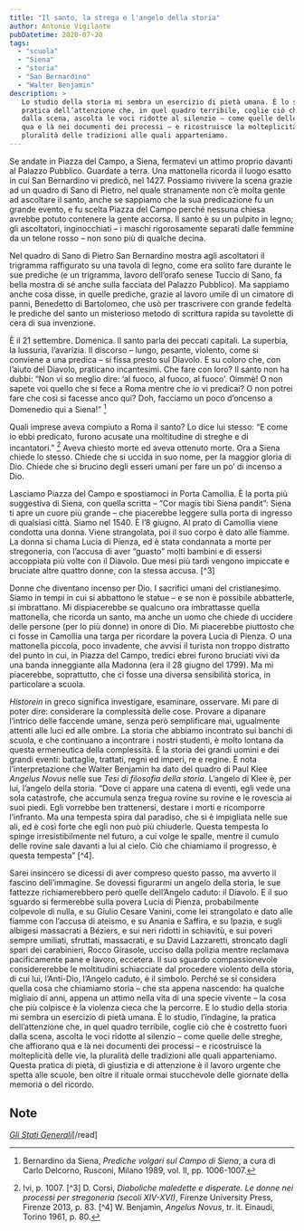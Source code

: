 ```yaml
---
title: "Il santo, la strega e l'angelo della storia"
author: Antonio Vigilante
pubDatetime: 2020-07-20
tags: 
  - "scuola"
  - "Siena"
  - "storia"
  - "San Bernardino"
  - "Walter Benjamin"
description: >
   Lo studio della storia mi sembra un esercizio di pietà umana. È lo studio, l’indagine, la 
   pratica dell’attenzione che, in quel quadro terribile, coglie ciò che è costretto fuori 
   dalla scena, ascolta le voci ridotte al silenzio – come quelle delle streghe, che affiorano 
   qua e là nei documenti dei processi – e ricostruisce la molteplicità delle vie, la 
   pluralità delle tradizioni alle quali apparteniamo. 
---
```


Se andate in Piazza del Campo, a Siena, fermatevi un attimo proprio davanti al Palazzo Pubblico. Guardate a terra. Una mattonella ricorda il luogo esatto in cui San Bernardino vi predicò, nel 1427. Possiamo rivivere la scena grazie ad un quadro di Sano di Pietro, nel quale stranamente non c’è molta gente ad ascoltare il santo, anche se sappiamo che la sua predicazione fu un grande evento, e fu scelta Piazza del Campo perché nessuna chiesa avrebbe potuto contenere la gente accorsa. Il santo è su un pulpito in legno; gli ascoltatori, inginocchiati – i maschi rigorosamente separati dalle femmine da un telone rosso – non sono più di qualche decina. 

Nel quadro di Sano di Pietro San Bernardino mostra agli ascoltatori il trigramma raffigurato su una tavola di legno, come era solito fare durante le sue prediche (e un trigramma, lavoro dell’orafo senese Tuccio di Sano, fa bella mostra di sé anche sulla facciata del Palazzo Pubblico). Ma sappiamo anche cosa disse, in quelle prediche, grazie al lavoro umile di un cimatore di panni, Benedetto di Bartolomeo, che usò per trascrivere con grande fedeltà le prediche del santo un misterioso metodo di scrittura rapida su tavolette di cera di sua invenzione.

È il 21 settembre. Domenica. Il santo parla dei peccati capitali. La superbia, la lussuria, l’avarizia. Il discorso – lungo, pesante, violento, come si conviene a una predica – si fissa presto sul Diavolo. E su coloro che, con l’aiuto del Diavolo, praticano incantesimi. Che fare con loro? Il santo non ha dubbi: “Non vi so meglio dire: ‘al fuoco, al fuoco, al fuoco’. Oimmè! O non sapete voi quello che si fece a Roma mentre che io vi predicai? O non potrei fare che così si facesse anco qui? Doh, facciamo un poco d’oncenso a Domenedio qui a Siena!” [^1]

Quali imprese aveva compiuto a Roma il santo? Lo dice lui stesso: “E come io ebbi predicato, furono acusate una moltitudine di streghe e di incantatori.” [^2] Aveva chiesto morte ed aveva ottenuto morte. Ora a Siena chiede lo stesso. Chiede che si uccida in suo nome, per la maggior gloria di Dio. Chiede che si brucino degli esseri umani per fare un po’ di incenso a Dio. 

Lasciamo Piazza del Campo e spostiamoci in Porta Camollia. È la porta più suggestiva di Siena, con quella scritta – “Cor magis tibi Siena pandit”: Siena ti apre un cuore più grande – che piacerebbe leggere sulla porta di ingresso di qualsiasi città. Siamo nel 1540. È l’8 giugno. Al prato di Camollia viene condotta una donna. Viene strangolata, poi il suo corpo è dato alle fiamme. La donna si chama Lucia di Pienza, ed è stata condannata a morte per stregoneria, con l’accusa di aver “guasto” molti bambini e di essersi accoppiata più volte con il Diavolo. Due mesi più tardi vengono impiccate e bruciate altre quattro donne, con la stessa accusa. [^3]

Donne che diventano incenso per Dio. I sacrifici umani del cristianesimo. Siamo in tempi in cui si abbattono le statue – e se non è possibile abbatterle, si imbrattano. Mi dispiacerebbe se qualcuno ora imbrattasse quella mattonella, che ricorda un santo, ma anche un uomo che chiede di uccidere delle persone (per lo più donne) in onore di Dio. Mi piacerebbe piuttosto che ci fosse in Camollia una targa per ricordare la povera Lucia di Pienza. O una mattonella piccola, poco invadente, che avvisi il turista non troppo distratto del punto in cui, in Piazza del Campo, tredici ebrei furono bruciati vivi da una banda inneggiante alla Madonna (era il 28 giugno del 1799). Ma mi piacerebbe, soprattutto, che ci fosse una diversa sensibilità storica, in particolare a scuola.

_Historein_ in greco significa investigare, esaminare, osservare. Mi pare di poter dire: considerare la complessità delle cose. Provare a dipanare l’intrico delle faccende umane, senza però semplificare mai, ugualmente attenti alle luci ed alle ombre. La storia che abbiamo incontrato sui banchi di scuola, e che continuano a incontrare i nostri studenti, è molto lontana da questa ermeneutica della complessità. È la storia dei grandi uomini e dei grandi eventi: battaglie, trattati, regni ed imperi, re e regine. È nota l’interpretazione che Walter Benjamin ha dato del quadro di Paul Klee _Angelus Novus_ nelle sue _Tesi di filosofia della storia_. L’angelo di Klee è, per lui, l’angelo della storia. “Dove ci appare una catena di eventi, egli vede una sola catastrofe, che accumula senza tregua rovine su rovine e le rovescia ai suoi piedi. Egli vorrebbe ben trattenersi, destare i morti e ricomporre l’infranto. Ma una tempesta spira dal paradiso, che si è impigliata nelle sue ali, ed è così forte che egli non può più chiuderle. Questa tempesta lo spinge irresistibilmente nel futuro, a cui volge le spalle, mentre il cumulo delle rovine sale davanti a lui al cielo. Ciò che chiamiamo il progresso, è questa tempesta” [^4]. 

Sarei insincero se dicessi di aver compreso questo passo, ma avverto il fascino dell’immagine. Se dovessi figurarmi un angelo della storia, le sue fattezze richiamerebbero però quelle dell’Angelo caduto: il Diavolo. E il suo sguardo si fermerebbe sulla povera Lucia di Pienza, probabilmente colpevole di nulla, e su Giulio Cesare Vanini, come lei strangolato e dato alle fiamme con l’accusa di ateismo, e su Anania e Saffira, e su Ipazia, e sugli albigesi massacrati a Béziers, e sui neri ridotti in schiavitù, e sui poveri sempre umiliati, sfruttati, massacrati, e su David Lazzaretti, stroncato dagli spari dei carabinieri, Rocco Girasole, ucciso dalla polizia mentre reclamava pacificamente pane e lavoro, eccetera. Il suo sguardo compassionevole considererebbe le moltitudini schiacciate dal procedere violento della storia, di cui lui, l’Anti-Dio, l’Angelo caduto, è il simbolo. Perché se si considera quella cosa che chiamiamo storia – che sta appena nascendo: ha qualche migliaio di anni, appena un attimo nella vita di una specie vivente – la cosa che più colpisce è la violenza cieca che la percorre. E lo studio della storia mi sembra un esercizio di pietà umana. È lo studio, l’indagine, la pratica dell’attenzione che, in quel quadro terribile, coglie ciò che è costretto fuori dalla scena, ascolta le voci ridotte al silenzio – come quelle delle streghe, che affiorano qua e là nei documenti dei processi – e ricostruisce la molteplicità delle vie, la pluralità delle tradizioni alle quali apparteniamo. Questa pratica di pietà, di giustizia e di attenzione è il lavoro urgente che spetta alle scuole, ben oltre il rituale ormai stucchevole delle giornate della memoria o del ricordo.

## Note

[^1]: Bernardino da Siena, _Prediche volgari sul Campo di Siena_, a cura di Carlo Delcorno, Rusconi, Milano 1989, vol. II, pp. 1006-1007. 
[^2]: Ivi, p. 1007. 
[^3] D. Corsi, _Diaboliche maledette e disperate. Le donne nei processi per stregoneria (secoli XIV-XVI)_, Firenze University Press, Firenze 2013, p. 83. 
[^4] W. Benjamin, _Angelus Novus_, tr. it. Einaudi, Torino 1961, p. 80.


_[Gli Stati Generali](https://www.glistatigenerali.com/scuola/177865/)_\[/read\]
